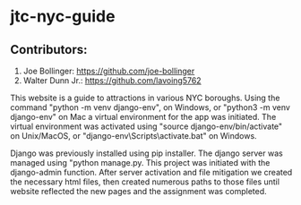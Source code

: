 # jtc-nyc-guide

## Contributors:

1. Joe Bollinger: https://github.com/joe-bollinger
2. Walter Dunn Jr.: https://github.com/lavoing5762

This website is a guide to attractions in various NYC boroughs. Using the command "python -m venv django-env", on Windows, or "python3 -m venv django-env" on Mac a virtual environment for the app was initiated. The virtual environment was activated using "source django-env/bin/activate" on Unix/MacOS, or "django-env\Scripts\activate.bat" on Windows.

Django was previously installed using pip installer. The django server was managed using "python manage.py. This project was initiated with the django-admin function. After server activation and file mitigation we created the necessary html files, then created numerous paths to those files until website reflected the new pages and the assignment was completed.
